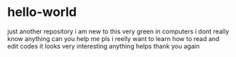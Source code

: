 # hello-world
just another repository
i am new to this very green in computers i dont really know anything can you help me pls
i reelly want to learn how to read and edit codes it looks very interesting 
anything helps thank you again
